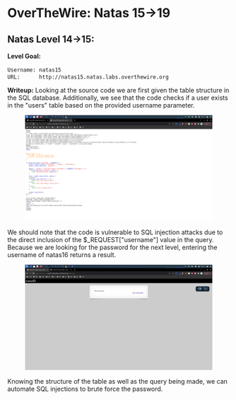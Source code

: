 # OverTheWire: Natas 15->19

## Natas Level 14->15:

**Level Goal:**&#x20;

```
Username: natas15
URL:      http://natas15.natas.labs.overthewire.org
```

**Writeup:** Looking at the source code we are first given the table structure in the SQL database. Additionally, we see that the code checks if a user exists in the "users" table based on the provided username parameter.

<figure><img src=".gitbook/assets/Screenshot_2023-06-11_13_21_41.png" alt=""><figcaption></figcaption></figure>

We should note that the code is vulnerable to SQL injection attacks due to the direct inclusion of the $\_REQUEST\["username"] value in the query. Because we are looking for the password for the next level, entering the username of natas16 returns a result.

<figure><img src=".gitbook/assets/Screenshot_2023-06-11_13_23_36.png" alt=""><figcaption></figcaption></figure>

Knowing the structure of the table as well as the query being made, we can automate SQL injections to brute force the password.&#x20;
